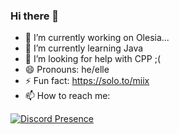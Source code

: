 ### Hi there 👋

- 🔭 I’m currently working on Olesia...
- 🌱 I’m currently learning Java
- 🤔 I’m looking for help with CPP ;(
- 😄 Pronouns: he/elle
- ⚡ Fun fact: https://solo.to/miix
- 📫 How to reach me: 

[![Discord Presence](https://lanyard-profile-readme.vercel.app/api/325951879085424640)](https://discord.com/users/325951879085424640)
